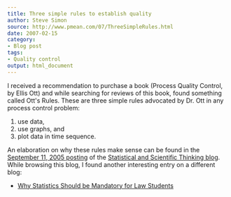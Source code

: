 ```yaml
---
title: Three simple rules to establish quality
author: Steve Simon
source: http://www.pmean.com/07/ThreeSimpleRules.html
date: 2007-02-15
category:
- Blog post
tags:
- Quality control
output: html_document
---
```

I received a recommendation to purchase a book (Process Quality Control,
by Ellis Ott) and while searching for reviews of this book, found
something called Ott\'s Rules. These are three simple rules advocated by
Dr. Ott in any process control problem:

1.  use data,
2.  use graphs, and
3.  plot data in time sequence.

An elaboration on why these rules make sense can be found in the
[September 11, 2005
posting](http://jsdstat.com/Statblog/2005/09/11/otts-rules/) of the
[Statistical and Scientific Thinking
blog](http://www.jsdstat.com/Statblog/). While browsing this blog, I
found another interesting entry on a different blog:

-   [Why Statistics Should be Mandatory for Law
    Students](http://prawfsblawg.blogs.com/prawfsblawg/2006/05/why_statistics__1.html)
